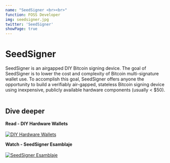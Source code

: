 ```yaml
---
name: "SeedSigner <br><br>"
function: FOSS Developer
img: seedsigner.jpg
twitter: 'SeedSigner'
showPage: true
---
```


# SeedSigner
 
SeedSigner is an airgapped DIY Bitcoin signing device. The goal of SeedSigner is to lower the cost and complexity of Bitcoin multi-signature wallet use. To accomplish this goal, SeedSigner offers anyone the opportunity to build a verifiably air-gapped, stateless Bitcoin signing device using inexpensive, publicly available hardware components (usually < $50).
<br><br>

## Dive deeper


<div class="grid grid-cols-2 gap-5">
<div class="p-3 my-2">

**Read - DIY Hardware Wallets**  <br><br>
[![DIY Hardware Wallets](/2022/content/seed2.png)](https://thebitcoinmanual.com/articles/diy-hardware-wallets-seedsigner/)
</div>


<div class="p-3 my-2">

**Watch - SeedSigner Esamblaje**  <br><br>
[![SeedSigner Esamblaje](/2022/content/seedsigner1.png)](https://www.youtube.com/watch?v=grjf213heuo/)
</div>

</div>

<br>




